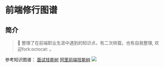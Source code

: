 # 前端修行图谱
## 简介
>:milky_way:	整理了在前端职业生涯中遇到的知识点，有二次转载，也有自我整理, 欢迎fork:octocat:	。

参考知识图谱：
[面试技能树](https://github.com/InterviewMap/InterviewMap)
[阿里前端技能树](https://github.com/TeamStuQ/skill-map)
![](https://raw.githubusercontent.com/TeamStuQ/skill-map/master/data/designbyStuQ/png-FrontEnd-by-StuQ.png)
